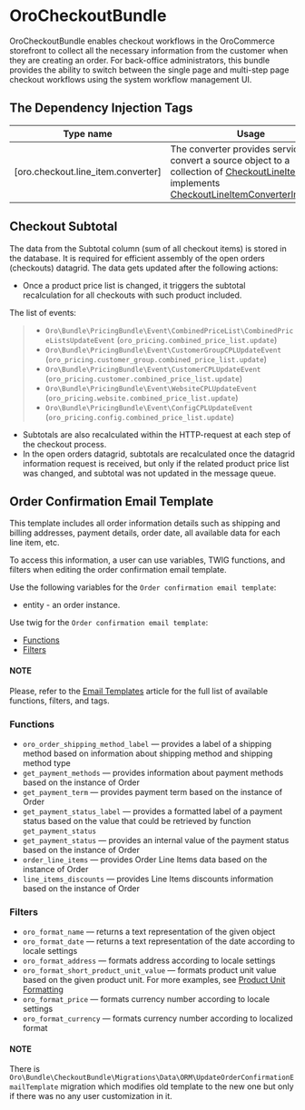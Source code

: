 <a id="bundle-docs-commerce-checkout-bundle"></a>

# OroCheckoutBundle

OroCheckoutBundle enables checkout workflows in the OroCommerce storefront to collect all the necessary information from the customer when they are creating an order. For back-office administrators, this bundle provides the ability to switch between the single page and multi-step page checkout workflows using the system workflow management UI.

## The Dependency Injection Tags

| Type name                          | Usage                                                                                                                                                                                                                                                                                                                                                                                                                                            |
|------------------------------------|--------------------------------------------------------------------------------------------------------------------------------------------------------------------------------------------------------------------------------------------------------------------------------------------------------------------------------------------------------------------------------------------------------------------------------------------------|
| [oro.checkout.line_item.converter] | The converter provides service to convert a source object to a collection of <a href="https://github.com/oroinc/orocommerce/tree/4.2/src/Oro/Bundle/CheckoutBundle/Entity/CheckoutLineItem.php" target="_blank">CheckoutLineItems</a> and implements <a href="https://github.com/oroinc/orocommerce/tree/4.2/src/Oro/Bundle/CheckoutBundle/Model/CheckoutLineItemConverterInterface.php" target="_blank">CheckoutLineItemConverterInterface</a>. |

## Checkout Subtotal

The data from the Subtotal column (sum of all checkout items) is stored in the database. It is required for efficient assembly of the open orders (checkouts) datagrid. The data gets updated after the following actions:

* Once a product price list is changed, it triggers the subtotal recalculation for all checkouts with such product included.

The list of events:

> * `Oro\Bundle\PricingBundle\Event\CombinedPriceList\CombinedPriceListsUpdateEvent` (`oro_pricing.combined_price_list.update`)
> * `Oro\Bundle\PricingBundle\Event\CustomerGroupCPLUpdateEvent` (`oro_pricing.customer_group.combined_price_list.update`)
> * `Oro\Bundle\PricingBundle\Event\CustomerCPLUpdateEvent` (`oro_pricing.customer.combined_price_list.update`)
> * `Oro\Bundle\PricingBundle\Event\WebsiteCPLUpdateEvent` (`oro_pricing.website.combined_price_list.update`)
> * `Oro\Bundle\PricingBundle\Event\ConfigCPLUpdateEvent` (`oro_pricing.config.combined_price_list.update`)
* Subtotals are also recalculated within the HTTP-request at each step of the checkout process.
* In the open orders datagrid, subtotals are recalculated once the datagrid information request is received, but only if the related product price list was changed, and subtotal was not updated in the message queue.

## Order Confirmation Email Template

This template includes all order information details such as shipping and billing addresses, payment details, order date, all available data for each line item, etc.

To access this information, a user can use variables, TWIG functions, and filters when editing the order confirmation email template.

Use the following variables for the `Order confirmation email template`:

* entity - an order instance.

Use twig for the `Order confirmation email template`:

* [Functions]()
* [Filters]()

#### NOTE
Please, refer to the [Email Templates](../../../user/back-office/system/emails/email-templates.md#user-guide-view-emails-template-variables) article for the full list of available functions, filters, and tags.

### Functions

- `oro_order_shipping_method_label` — provides a label of a shipping method based on information about shipping method and shipping method type
- `get_payment_methods` — provides information about payment methods based on the instance of Order
- `get_payment_term` — provides payment term based on the instance of Order
- `get_payment_status_label` — provides a formatted label of a payment status based on the value that could be retrieved by function `get_payment_status`
- `get_payment_status` — provides an internal value of the payment status based on the instance of Order
- `order_line_items` — provides Order Line Items data based on the instance of Order
- `line_items_discounts` — provides Line Items discounts information based on the instance of Order

### Filters

- `oro_format_name` — returns a text representation of the given object
- `oro_format_date` — returns a text representation of the date according to locale settings
- `oro_format_address` — formats address according to locale settings
- `oro_format_short_product_unit_value` — formats product unit value based on the given product unit. For more examples, see [Product Unit Formatting](../ProductBundle/product-unit-formatting.md#bundle-docs-commerce-product-bundle-formatting)
- `oro_format_price` — formats currency number according to locale settings
- `oro_format_currency` — formats currency number according to localized format

#### NOTE
There is `Oro\Bundle\CheckoutBundle\Migrations\Data\ORM\UpdateOrderConfirmationEmailTemplate` migration which modifies old template to the new one but only if there was no any user customization in it.

<!-- Frontend -->
